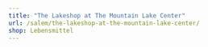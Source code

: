 ```yaml
---
title: "The Lakeshop at The Mountain Lake Center"
url: /salem/the-lakeshop-at-the-mountain-lake-center/
shop: Lebensmittel
---
```

